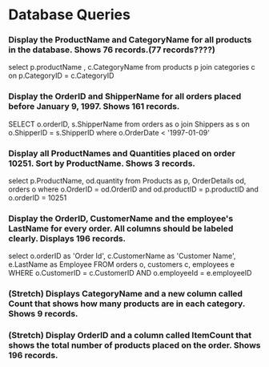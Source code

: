 # Database Queries

### Display the ProductName and CategoryName for all products in the database. Shows 76 records.(77 records????)

select p.productName , c.CategoryName
from products p
join categories c on p.CategoryID = c.CategoryID

### Display the OrderID and ShipperName for all orders placed before January 9, 1997. Shows 161 records.

SELECT o.orderID, s.ShipperName
from orders as o join Shippers as s on 
o.ShipperID = s.ShipperID
where o.OrderDate < '1997-01-09'

### Display all ProductNames and Quantities placed on order 10251. Sort by ProductName. Shows 3 records.

select p.ProductName, od.quantity
from Products as p, OrderDetails od, orders o
where o.OrderID =  od.OrderID
and od.productID = p.productID
and o.orderID = 10251

### Display the OrderID, CustomerName and the employee's LastName for every order. All columns should be labeled clearly. Displays 196 records.

select o.orderID as 'Order Id', c.CustomerName as 'Customer Name', e.LastName as Employee
FROM orders o, customers c, employees e
WHERE o.CustomerID = c.CustomerID
AND o.employeeId = e.employeeID

### (Stretch)  Displays CategoryName and a new column called Count that shows how many products are in each category. Shows 9 records.

### (Stretch) Display OrderID and a  column called ItemCount that shows the total number of products placed on the order. Shows 196 records. 